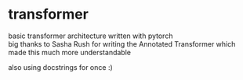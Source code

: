 # transformer
basic transformer architecture written with pytorch  
big thanks to Sasha Rush for writing the Annotated Transformer which made this much more understandable  

also using docstrings for once :)
